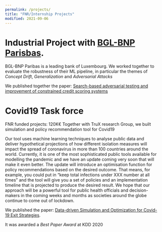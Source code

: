 ```yaml
---
permalink: /projects/
title: "FNR/Internship Projects"
modified: 2021-09-06
---
```


# Industrial Project with [BGL-BNP Parisbas](http://www.bgl.lu).

BGL-BNP Paribas is a leading bank of Luxembourg. We worked together to evaluate the robustness of their ML pipeline,
in particular the themes of *Concept Drift*, *Generalization* and *Adversarial Attacks*


We published together the paper: 
[Search-based adversarial testing and improvement of constrained credit scoring systems](https://www.semanticscholar.org/paper/Search-based-adversarial-testing-and-improvement-of-Ghamizi-Cordy/32e8a4ac3a5609b961cf67b2aa2bec8a548e499c)


# Covid19 Task force

FNR funded projects: 120K€
Together with TruX research Group, we built simulation and policy recommendation tool for Covid19

Our tool uses machine learning techniques to analyse public data and deliver hypothetical projections of how different isolation measures will impact the spread of coronavirus in more than 100 countries around the world. Currently, it is one of the most sophisticated public tools available for modelling the pandemic and we have an update coming very soon that will make it even better. The update will introduce an optimisation function for policy recommendations based on the desired outcome. That means, for example, you could put in “keep total infections under XXX number at all times” and the tool will give you a set of policies and an implementation timeline that is projected to produce the desired result. We hope that our approach will be a powerful tool for public health officials and decision-makers in the coming weeks and months as societies around the globe continue to come out of lockdown.

We published the paper: [Data-driven Simulation and Optimization for Covid-19 Exit Strategies](https://www.semanticscholar.org/paper/14996cc316d471b84124c77ef9ff5922ad97b155).


It was awarded a *Best Paper Award* at KDD 2020
